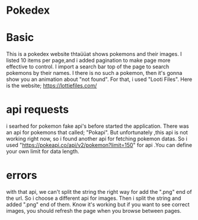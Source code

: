 # Pokedex
# Basic
 This is a pokedex website thtaüüat shows pokemons and their images.
 I listed 10 items per page,and i added pagination to make page more effective to control.
 I import a search bar top of the page to search pokemons by their names. I there is no such a pokemon,
 then it's gonna show you an animation about "not found". 
 For that, i used "Looti Files". Here is the website; https://lottiefiles.com/
 
 # api requests
 i searhed for pokemon fake api's before started the application. There was an api for pokemons that called;
 "Pokapi". But unfortunately ,this api is not working right now, so i found another api for fetching pokemon datas.
 So i used "https://pokeapi.co/api/v2/pokemon?limit=150" for api .You can define your own limit for data length.
 
 # errors
 
 with that api, we can't split the string the right way for add the ".png" end of the url.
 So i choose a different api for images. Then i split the string and added ".png" end of them.
 Know it's working but if you want to see correct images, you should refresh the page when you browse between pages.
 
